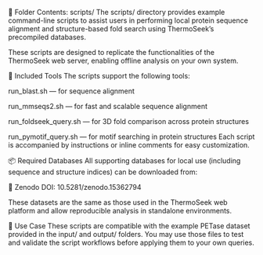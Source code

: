 📁 Folder Contents: scripts/
The scripts/ directory provides example command-line scripts to assist users in performing local protein sequence alignment and structure-based fold search using ThermoSeek’s precompiled databases.

These scripts are designed to replicate the functionalities of the ThermoSeek web server, enabling offline analysis on your own system.

🧰 Included Tools
The scripts support the following tools:

run_blast.sh — for sequence alignment

run_mmseqs2.sh — for fast and scalable sequence alignment

run_foldseek_query.sh — for 3D fold comparison across protein structures

run_pymotif_query.sh  — for motif searching in protein structures
Each script is accompanied by instructions or inline comments for easy customization.

📦 Required Databases
All supporting databases for local use (including sequence and structure indices) can be downloaded from:

🔗 Zenodo DOI: 10.5281/zenodo.15362794

These datasets are the same as those used in the ThermoSeek web platform and allow reproducible analysis in standalone environments.

🧪 Use Case
These scripts are compatible with the example PETase dataset provided in the input/ and output/ folders. You may use those files to test and validate the script workflows before applying them to your own queries.

